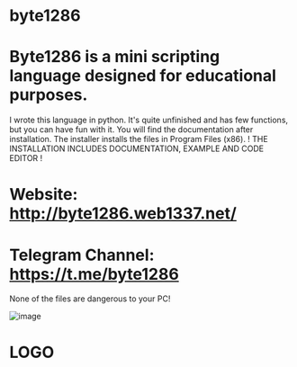 # byte1286
# Byte1286 is a mini scripting language designed for educational purposes.
I wrote this language in python. It's quite unfinished and has few functions, but you can have fun with it. You will find the documentation after installation. The installer installs the files in Program Files (x86).
! THE INSTALLATION INCLUDES DOCUMENTATION, EXAMPLE AND CODE EDITOR !

# Website: http://byte1286.web1337.net/
# Telegram Channel: https://t.me/byte1286

None of the files are dangerous to your PC!

![image](https://github.com/user-attachments/assets/2a1e73d8-8259-4ac5-ba93-2a9d8bb11868)
# LOGO
